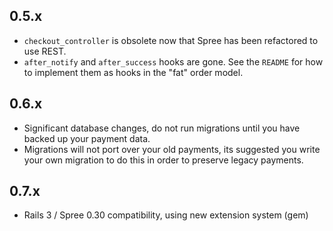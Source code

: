 0.5.x
-----

* `checkout_controller` is obsolete now that Spree has been refactored to use REST.
* `after_notify` and `after_success` hooks are gone.  See the `README` for how to implement them as hooks in the  "fat" order model.

0.6.x
-----

* Significant database changes, do not run migrations until you have backed up your payment data.
* Migrations will not port over your old payments, its suggested you write your own migration to do this in order to preserve legacy payments.

0.7.x
-----

* Rails 3 / Spree 0.30 compatibility, using new extension system (gem)